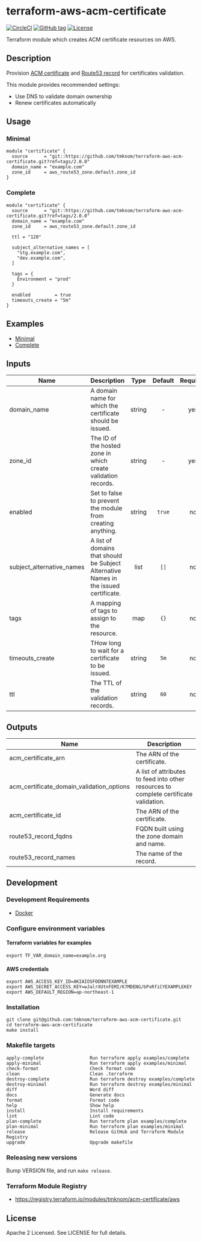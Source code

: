 # terraform-aws-acm-certificate

[![CircleCI](https://circleci.com/gh/tmknom/terraform-aws-acm-certificate.svg?style=svg)](https://circleci.com/gh/tmknom/terraform-aws-acm-certificate)
[![GitHub tag](https://img.shields.io/github/tag/tmknom/terraform-aws-acm-certificate.svg)](https://registry.terraform.io/modules/tmknom/acm-certificate/aws)
[![License](https://img.shields.io/github/license/tmknom/terraform-aws-acm-certificate.svg)](https://opensource.org/licenses/Apache-2.0)

Terraform module which creates ACM certificate resources on AWS.

## Description

Provision [ACM certificate](https://docs.aws.amazon.com/acm/latest/userguide/acm-overview.html)
and [Route53 record](https://docs.aws.amazon.com/Route53/latest/DeveloperGuide/rrsets-working-with.html)
for certificates validation.

This module provides recommended settings:

- Use DNS to validate domain ownership
- Renew certificates automatically

## Usage

### Minimal

```hcl
module "certificate" {
  source      = "git::https://github.com/tmknom/terraform-aws-acm-certificate.git?ref=tags/2.0.0"
  domain_name = "example.com"
  zone_id     = aws_route53_zone.default.zone_id
}
```

### Complete

```hcl
module "certificate" {
  source      = "git::https://github.com/tmknom/terraform-aws-acm-certificate.git?ref=tags/2.0.0"
  domain_name = "example.com"
  zone_id     = aws_route53_zone.default.zone_id

  ttl = "120"

  subject_alternative_names = [
    "stg.example.com",
    "dev.example.com",
  ]

  tags = {
    Environment = "prod"
  }

  enabled         = true
  timeouts_create = "5m"
}
```

## Examples

- [Minimal](https://github.com/tmknom/terraform-aws-acm-certificate/tree/master/examples/minimal)
- [Complete](https://github.com/tmknom/terraform-aws-acm-certificate/tree/master/examples/complete)

## Inputs

| Name                      | Description                                                                           |  Type  | Default | Required |
| ------------------------- | ------------------------------------------------------------------------------------- | :----: | :-----: | :------: |
| domain_name               | A domain name for which the certificate should be issued.                             | string |    -    |   yes    |
| zone_id                   | The ID of the hosted zone in which create validation records.                         | string |    -    |   yes    |
| enabled                   | Set to false to prevent the module from creating anything.                            | string | `true`  |    no    |
| subject_alternative_names | A list of domains that should be Subject Alternative Names in the issued certificate. |  list  |  `[]`   |    no    |
| tags                      | A mapping of tags to assign to the resource.                                          |  map   |  `{}`   |    no    |
| timeouts_create           | THow long to wait for a certificate to be issued.                                     | string |  `5m`   |    no    |
| ttl                       | The TTL of the validation records.                                                    | string |  `60`   |    no    |

## Outputs

| Name                                      | Description                                                                           |
| ----------------------------------------- | ------------------------------------------------------------------------------------- |
| acm_certificate_arn                       | The ARN of the certificate.                                                           |
| acm_certificate_domain_validation_options | A list of attributes to feed into other resources to complete certificate validation. |
| acm_certificate_id                        | The ARN of the certificate.                                                           |
| route53_record_fqdns                      | FQDN built using the zone domain and name.                                            |
| route53_record_names                      | The name of the record.                                                               |

## Development

### Development Requirements

- [Docker](https://www.docker.com/)

### Configure environment variables

#### Terraform variables for examples

```shell
export TF_VAR_domain_name=example.org
```

#### AWS credentials

```shell
export AWS_ACCESS_KEY_ID=AKIAIOSFODNN7EXAMPLE
export AWS_SECRET_ACCESS_KEY=wJalrXUtnFEMI/K7MDENG/bPxRfiCYEXAMPLEKEY
export AWS_DEFAULT_REGION=ap-northeast-1
```

### Installation

```shell
git clone git@github.com:tmknom/terraform-aws-acm-certificate.git
cd terraform-aws-acm-certificate
make install
```

### Makefile targets

```text
apply-complete                 Run terraform apply examples/complete
apply-minimal                  Run terraform apply examples/minimal
check-format                   Check format code
clean                          Clean .terraform
destroy-complete               Run terraform destroy examples/complete
destroy-minimal                Run terraform destroy examples/minimal
diff                           Word diff
docs                           Generate docs
format                         Format code
help                           Show help
install                        Install requirements
lint                           Lint code
plan-complete                  Run terraform plan examples/complete
plan-minimal                   Run terraform plan examples/minimal
release                        Release GitHub and Terraform Module Registry
upgrade                        Upgrade makefile
```

### Releasing new versions

Bump VERSION file, and run `make release`.

### Terraform Module Registry

- <https://registry.terraform.io/modules/tmknom/acm-certificate/aws>

## License

Apache 2 Licensed. See LICENSE for full details.
